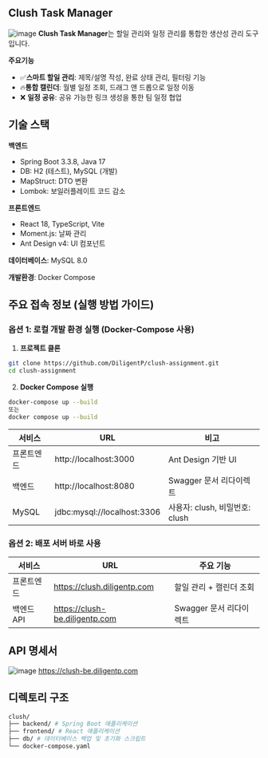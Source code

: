 ## Clush Task Manager
![image](https://obsidian-images-diligentp.s3.ap-northeast-2.amazonaws.com/f3c4d56f137fd2c024e5b40dedb6659c.png)
**Clush Task Manager**는 할일 관리와 일정 관리를 통합한 생산성 관리 도구입니다.

**주요기능**
- ✅**스마트 할일 관리**: 제목/설명 작성, 완료 상태 관리, 필터링 기능
- 🔥**통합 캘린더**: 월별 일정 조회, 드래그 앤 드롭으로 일정 이동
- ❌ **일정 공유**: 공유 가능한 링크 생성을 통한 팀 일정 협업


## 기술 스택
**백엔드**
- Spring Boot 3.3.8, Java 17
- DB: H2 (테스트), MySQL (개발)
- MapStruct: DTO 변환
- Lombok: 보일러플레이트 코드 감소

**프론트엔드**
- React 18, TypeScript, Vite
- Moment.js: 날짜 관리
- Ant Design v4: UI 컴포넌트

**데이터베이스**: MySQL 8.0

**개발환경**: Docker Compose


## 주요 접속 정보 (실행 방법 가이드)
### 옵션 1: 로컬 개발 환경 실행 (Docker-Compose 사용)
1. **프로젝트 클론**
```bash
git clone https://github.com/DiligentP/clush-assignment.git
cd clush-assignment
```
2. **Docker Compose 실행**
```bash
docker-compose up --build
또는
docker compose up --build
```

| 서비스    | URL                          | 비고                          |
|-----------|------------------------------|-------------------------------|
| 프론트엔드 | http://localhost:3000       | Ant Design 기반 UI           |
| 백엔드    | http://localhost:8080       | Swagger 문서 리다이렉트            |
| MySQL     | jdbc:mysql://localhost:3306 | 사용자: clush, 비밀번호: clush |

### 옵션 2: 배포 서버 바로 사용
| 서비스    | URL                                | 주요 기능                     |
|-----------|------------------------------------|-----------------------------|
| 프론트엔드 | https://clush.diligentp.com       | 할일 관리 + 캘린더 조회      |
| 백엔드 API | https://clush-be.diligentp.com    | Swagger 문서 리다이렉트 |

## API 명세서
![image](https://obsidian-images-diligentp.s3.ap-northeast-2.amazonaws.com/281009a38e03c716ac5e03c8cda2aba6.png)
https://clush-be.diligentp.com


## 디렉토리 구조
```bash
clush/
├── backend/ # Spring Boot 애플리케이션
├── frontend/ # React 애플리케이션
├── db/ # 데이터베이스 벡업 및 초기화 스크립트
└── docker-compose.yaml
```
